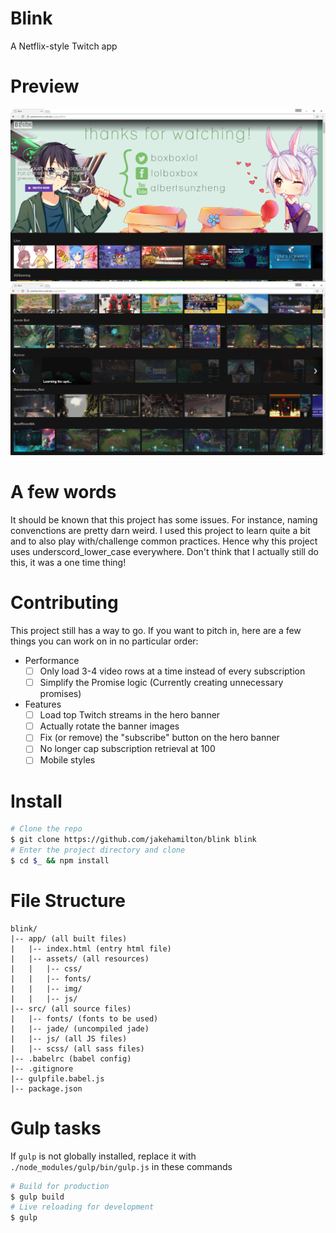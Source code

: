 # Blink
A Netflix-style Twitch app

# Preview
![Blink Preview 1](/screenshots/screenshot-1.png)
![Blink Preview 2](/screenshots/screenshot-2.png)

# A few words
It should be known that this project has some issues. For instance, naming convenctions
are pretty darn weird. I used this project to learn quite a bit and to also play with/challenge
common practices. Hence why this project uses underscord\_lower\_case everywhere. Don't think
that I actually still do this, it was a one time thing!

# Contributing
This project still has a way to go.
If you want to pitch in, here are a few things you can work on in no particular order:

+ Performance
  - [ ] Only load 3-4 video rows at a time instead of every subscription
  - [ ] Simplify the Promise logic (Currently creating unnecessary promises)
+ Features
  - [ ] Load top Twitch streams in the hero banner
  - [ ] Actually rotate the banner images
  - [ ] Fix (or remove) the "subscribe" button on the hero banner
  - [ ] No longer cap subscription retrieval at 100
  - [ ] Mobile styles

# Install
```bash
# Clone the repo
$ git clone https://github.com/jakehamilton/blink blink
# Enter the project directory and clone
$ cd $_ && npm install
```

# File Structure

```
blink/
|-- app/ (all built files)
|   |-- index.html (entry html file)
|   |-- assets/ (all resources)
|   |   |-- css/
|   |   |-- fonts/
|   |   |-- img/
|   |   |-- js/
|-- src/ (all source files)
|   |-- fonts/ (fonts to be used)
|   |-- jade/ (uncompiled jade)
|   |-- js/ (all JS files)
|   |-- scss/ (all sass files)
|-- .babelrc (babel config)
|-- .gitignore
|-- gulpfile.babel.js
|-- package.json
```

# Gulp tasks
If `gulp` is not globally installed, replace it with `./node_modules/gulp/bin/gulp.js` in these commands

```bash
# Build for production
$ gulp build
# Live reloading for development
$ gulp
```
